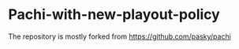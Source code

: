 # Pachi-with-new-playout-policy
The repository is mostly forked from https://github.com/pasky/pachi
